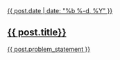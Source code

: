 
<a href="{{ post.url }}" title="{{ post.title }}">
  <article class="post-card">
    <div class="post-image" style="background-image: url('{{ post.hero_image }}'); background-color: {{ post.hero_color }}"></div>
    <div class="post-card-content">
      <span class="post-meta">{{ post.date | date: "%b %-d, %Y" }}</span>
      <h2>{{ post.title}}</h2>
      <p class="font--size-s">{{ post.problem_statement }}</p>
    </div>
  </article>
</a>